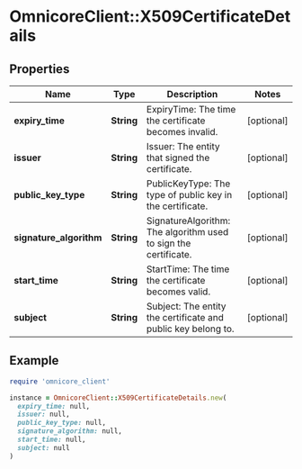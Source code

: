 # OmnicoreClient::X509CertificateDetails

## Properties

| Name | Type | Description | Notes |
| ---- | ---- | ----------- | ----- |
| **expiry_time** | **String** | ExpiryTime: The time the certificate becomes invalid. | [optional] |
| **issuer** | **String** | Issuer: The entity that signed the certificate. | [optional] |
| **public_key_type** | **String** | PublicKeyType: The type of public key in the certificate. | [optional] |
| **signature_algorithm** | **String** | SignatureAlgorithm: The algorithm used to sign the certificate. | [optional] |
| **start_time** | **String** | StartTime: The time the certificate becomes valid. | [optional] |
| **subject** | **String** | Subject: The entity the certificate and public key belong to. | [optional] |

## Example

```ruby
require 'omnicore_client'

instance = OmnicoreClient::X509CertificateDetails.new(
  expiry_time: null,
  issuer: null,
  public_key_type: null,
  signature_algorithm: null,
  start_time: null,
  subject: null
)
```

